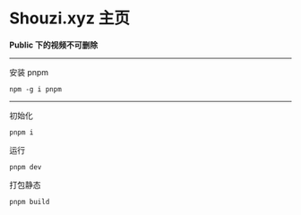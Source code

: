 # Shouzi.xyz 主页

**Public 下的视频不可删除**

---

安装 pnpm

```
npm -g i pnpm
```

---

初始化

```
pnpm i
```

运行

```
pnpm dev
```

打包静态

```
pnpm build
```
